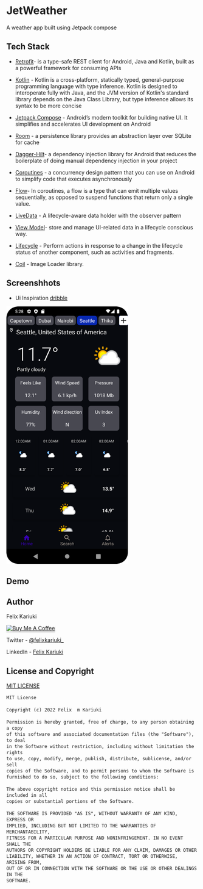 # JetWeather
A weather app built using Jetpack compose


## Tech Stack
 * [Retrofit](https://github.com/square/retrofit)- is a type-safe REST client for Android, Java and Kotlin, built as a powerful framework for consuming APIs
 * [Kotlin](https://kotlinlang.org/docs/reference/) - Kotlin is a cross-platform, statically typed, general-purpose programming language with type inference. Kotlin is designed to interoperate fully with Java, and the JVM version of Kotlin's standard library depends on the Java Class Library, but type inference allows its syntax to be more concise
 * [Jetpack Compose](https://developer.android.com/jetpack/compose?gclid=Cj0KCQjwhqaVBhCxARIsAHK1tiMMwHsxQ8Z25jyEdtLha9erq11wROoEfL6RqpGMprgbDTNuMO3_Ri8aAu5EEALw_wcB&gclsrc=aw.ds) -  Android’s modern toolkit for building native UI. It simplifies and accelerates UI development on Android

* [Room](https://developer.android.com/topic/libraries/architecture/room.html) -  a persistence library provides an abstraction layer over SQLite for cache

* [Dagger-Hilt](https://dagger.dev/hilt/)- a dependency injection library for Android that reduces the boilerplate of doing manual dependency injection in your project


* [Coroutines](https://developer.android.com/kotlin/coroutines) - a concurrency design pattern that you can use on Android to simplify code that executes asynchronously
* [Flow](https://developer.android.com/kotlin/flow)- In coroutines, a flow is a type that can emit multiple values sequentially, as opposed to suspend functions that return only a single value.

* [LiveData](https://developer.android.com/topic/libraries/architecture/livedata.html) - A lifecycle-aware data holder with the observer pattern

* [View Model](https://developer.android.com/topic/libraries/architecture/viewmodel)-  store and manage UI-related data in a lifecycle conscious way.

* [Lifecycle]( https://developer.android.com/topic/libraries/architecture/lifecycle) - Perform actions in response to a change in the lifecycle status of another component, such as activities and fragments.

* [Coil](https://coil-kt.github.io/coil/compose/) - Image Loader library.

## Screenshhots
* Ui Inspiration [dribble](https://dribbble.com/search/weather-app)

<img src="/screenshots/home.png" width="320">&emsp;


## Demo

## Author
Felix Kariuki

<a href="https://www.buymeacoffee.com/felix.kariuki" target="_blank"><img src="https://www.buymeacoffee.com/assets/img/custom_images/orange_img.png" alt="Buy Me A Coffee" style="height: 41px !important;width: 174px !important;box-shadow: 0px 3px 2px 0px rgba(190, 190, 190, 0.5) !important;-webkit-box-shadow: 0px 3px 2px 0px rgba(190, 190, 190, 0.5) !important;" ></a>

Twitter - [@felixkariuki_](https://twitter.com/felixkariuki_)

LinkedIn - [Felix Kariuki](https://www.linkedin.com/in/felix-kariuki/)


## License and Copyright

[MIT LICENSE](LICENSE)

```
MIT License

Copyright (c) 2022 Felix  m Kariuki

Permission is hereby granted, free of charge, to any person obtaining a copy
of this software and associated documentation files (the "Software"), to deal
in the Software without restriction, including without limitation the rights
to use, copy, modify, merge, publish, distribute, sublicense, and/or sell
copies of the Software, and to permit persons to whom the Software is
furnished to do so, subject to the following conditions:

The above copyright notice and this permission notice shall be included in all
copies or substantial portions of the Software.

THE SOFTWARE IS PROVIDED "AS IS", WITHOUT WARRANTY OF ANY KIND, EXPRESS OR
IMPLIED, INCLUDING BUT NOT LIMITED TO THE WARRANTIES OF MERCHANTABILITY,
FITNESS FOR A PARTICULAR PURPOSE AND NONINFRINGEMENT. IN NO EVENT SHALL THE
AUTHORS OR COPYRIGHT HOLDERS BE LIABLE FOR ANY CLAIM, DAMAGES OR OTHER
LIABILITY, WHETHER IN AN ACTION OF CONTRACT, TORT OR OTHERWISE, ARISING FROM,
OUT OF OR IN CONNECTION WITH THE SOFTWARE OR THE USE OR OTHER DEALINGS IN THE
SOFTWARE.
```
